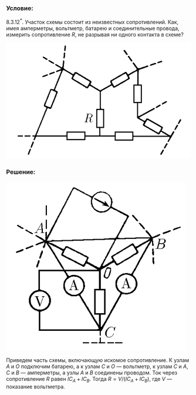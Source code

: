###  Условие: 

$8.3.12^*.$ Участок схемы состоит из неизвестных сопротивлений. Как, имея амперметры, вольтметр, батарею и соединительные провода, измерить сопротивление $R$, не разрывая ни одного контакта в схеме? 

![К задаче $8.3.12$|671x419, 45%](../../img/8.3.12/8.3.12.png)

###  Решение: 

![К ответу $8.3.12$|489x460, 40%](../../img/8.3.12/8.3.12s.png)

Приведем часть схемы, включающую искомое сопротивление. К узлам $A$ и $O$ подключим батарею, а к узлам $C$ и $O$ — вольтметр, к узлам $C$ и $A,$ $C$ и $B$ — амперметры, а узлы $A$ и $B$ соединены проводом. Ток через сопротивление $R$ равен $IC_A + IC_B$. Тогда $R = V /(IC_A + IC_B)$, где $V$ — показание вольтметра. 

